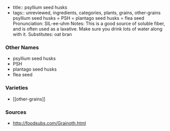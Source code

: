 - title:: psyllium seed husks
- tags:: unreviewed, ingredients, categories, plants, grains, other-grains
psyllium seed husks = PSH = plantago seed husks = flea seed Pronunciation: SIL-ee-uhm Notes: This is a good source of soluble fiber, and is often used as a laxative. Make sure you drink lots of water along with it. Substitutes: oat bran

### Other Names

* psyllium seed husks
* PSH
* plantago seed husks
* flea seed

### Varieties

* [[other-grains]]

### Sources
* http://foodsubs.com/Grainoth.html
